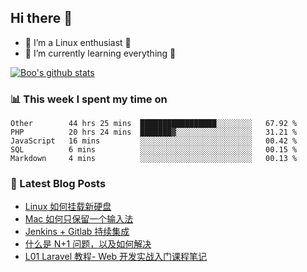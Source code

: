 ## Hi there 👋
* 🔭 I’m a Linux enthusiast 🐧️
* 🏃️ I’m currently learning everything 🏃️

[![Boo's github stats](https://github-readme-stats.vercel.app/api?username=0xAiKang)](https://github.com/anuraghazra/github-readme-stats)

<!-- [![Most Used Langs](https://github-readme-stats.vercel.app/api/top-langs/?username=0xAiKang)](https://github.com/anuraghazra/github-readme-stats) -->

### 📊 This week I spent my time on
<!--START_SECTION:waka-->
```text
Other        44 hrs 25 mins  █████████████████░░░░░░░░   67.92 % 
PHP          20 hrs 24 mins  ███████▓░░░░░░░░░░░░░░░░░   31.21 % 
JavaScript   16 mins         ░░░░░░░░░░░░░░░░░░░░░░░░░   00.42 % 
SQL          6 mins          ░░░░░░░░░░░░░░░░░░░░░░░░░   00.15 % 
Markdown     4 mins          ░░░░░░░░░░░░░░░░░░░░░░░░░   00.13 % 
```
<!--END_SECTION:waka-->

### 📕 Latest Blog Posts
<!-- BLOG-POST-LIST:START -->
- [Linux 如何挂载新硬盘](https://www.0x2beace.com/how-to-mount-a-new-hard-disk-in-linux/)
- [Mac 如何只保留一个输入法](https://www.0x2beace.com/how-to-keep-only-one-input-method-on-mac/)
- [Jenkins + Gitlab 持续集成](https://www.0x2beace.com/jenkins-gitlab-continuous-integration/)
- [什么是 N+1 问题，以及如何解决](https://www.0x2beace.com/what-is-the-n-1-problem-and-how-to-solve-it/)
- [L01 Laravel 教程- Web 开发实战入门课程笔记](https://www.0x2beace.com/laravel-tutorial-notes-for-a-hands-on-introduction-to-web-development/)
<!-- BLOG-POST-LIST:END -->

